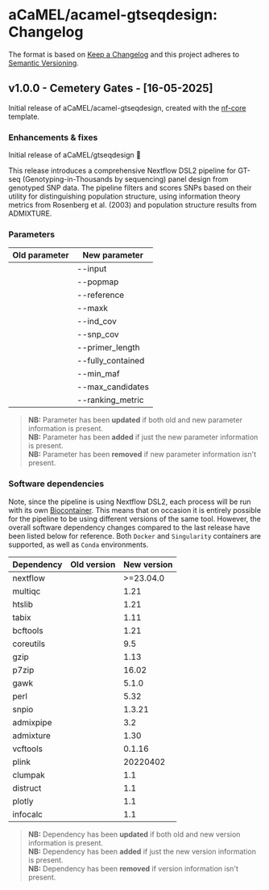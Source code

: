 # aCaMEL/acamel-gtseqdesign: Changelog

The format is based on [Keep a Changelog](https://keepachangelog.com/en/1.0.0/)
and this project adheres to [Semantic Versioning](https://semver.org/spec/v2.0.0.html).

## v1.0.0 - Cemetery Gates - [16-05-2025]

Initial release of aCaMEL/acamel-gtseqdesign, created with the [nf-core](https://nf-co.re/) template.

### Enhancements & fixes

Initial release of aCaMEL/gtseqdesign :tada:

This release introduces a comprehensive Nextflow DSL2 pipeline for GT-seq (Genotyping-in-Thousands by sequencing) panel design from genotyped SNP data. The pipeline filters and scores SNPs based on their utility for distinguishing population structure, using information theory metrics from Rosenberg et al. (2003) and population structure results from ADMIXTURE.

### Parameters

| Old parameter | New parameter      |
| ------------- | ------------------ |
|               | --input            |
|               | --popmap           |
|               | --reference        |
|               | --maxk             |
|               | --ind_cov          |
|               | --snp_cov          |
|               | --primer_length    |
|               | --fully_contained  |
|               | --min_maf          |
|               | --max_candidates   |
|               | --ranking_metric   |

> **NB:** Parameter has been **updated** if both old and new parameter information is present. </br> **NB:** Parameter has been **added** if just the new parameter information is present. </br> **NB:** Parameter has been **removed** if new parameter information isn't present.

### Software dependencies

Note, since the pipeline is using Nextflow DSL2, each process will be run with its own [Biocontainer](https://biocontainers.pro/#/registry). This means that on occasion it is entirely possible for the pipeline to be using different versions of the same tool. However, the overall software dependency changes compared to the last release have been listed below for reference. Both `Docker` and `Singularity` containers are supported, as well as `Conda` environments.

| Dependency      | Old version | New version |
| --------------- | ----------- | ----------- |
| nextflow        |             | >=23.04.0   |
| multiqc         |             | 1.21        |
| htslib          |             | 1.21        |
| tabix           |             | 1.11        |
| bcftools        |             | 1.21        |
| coreutils       |             | 9.5         |
| gzip            |             | 1.13        |
| p7zip           |             | 16.02       |
| gawk            |             | 5.1.0       |
| perl            |             | 5.32        |
| snpio           |             | 1.3.21      |
| admixpipe       |             | 3.2         |
| admixture       |             | 1.30        |
| vcftools        |             | 0.1.16      |
| plink           |             | 20220402    |
| clumpak         |             | 1.1         |
| distruct        |             | 1.1         |
| plotly          |             | 1.1         |
| infocalc        |             | 1.1         |

> **NB:** Dependency has been **updated** if both old and new version information is present. </br> **NB:** Dependency has been **added** if just the new version information is present. </br> **NB:** Dependency has been **removed** if version information isn't present.
